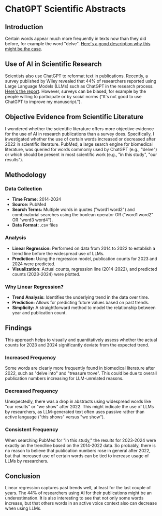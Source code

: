 
# ChatGPT Scientific Abstracts

## Introduction
Certain words appear much more frequently in texts now than they did before, for example the word "delve". [Here's a good description why this might be the case](https://hesamsheikh.substack.com/p/why-does-chatgpt-use-delve-so-much). 

## Use of AI in Scientific Research
Scientists also use ChatGPT to reformat text in publications. Recently, a survey published by Wiley revealed that 44% of researchers reported using Large Language Models (LLMs) such as ChatGPT in the research process. [Here's the report](https://www.wiley.com/content/dam/wiley-dotcom/en/b2c/content-fragments/explanaitions-ai-report/pdfs/Wiley_ExplanAItions_AI_Study_February_2025vers1.pdf). However, surveys can be biased, for example by the people willing to participate or by social norms ("It's not good to use ChatGPT to improve my manuscript.").

## Objective Evidence from Scientific Literature
I wondered whether the scientific literature offers more objective evidence for the use of AI in research publications than a survey does. Specifically, I investigated whether the use of certain words increased or decreased after 2022 in scientific literature. PubMed, a large search engine for biomedical literature, was queried for words commonly used by ChatGPT (e.g., "delve") or which should be present in most scientific work (e.g., "in this study", "our results").

## Methodology
### Data Collection
- **Time Frame:** 2014-2024
- **Source:** PubMed
- **Search Terms:** Multiple words in quotes ("word1 word2") and combinatorial searches using the boolean operator OR ("word1 word2" OR "word3 word4").
- **Data Format:** .csv files

### Analysis
- **Linear Regression:** Performed on data from 2014 to 2022 to establish a trend line before the widespread use of LLMs.
- **Prediction:** Using the regression model, publication counts for 2023 and 2024 were predicted.
- **Visualization:** Actual counts, regression line (2014-2022), and predicted counts (2023-2024) were plotted.

### Why Linear Regression?
- **Trend Analysis:** Identifies the underlying trend in the data over time.
- **Prediction:** Allows for predicting future values based on past trends.
- **Simplicity:** A straightforward method to model the relationship between year and publication count.

## Findings
This approach helps to visually and quantitatively assess whether the actual counts for 2023 and 2024 significantly deviate from the expected trend.

### Increased Frequency
Some words are clearly more frequently found in biomedical literature after 2022, such as "delve into" and "treasure trove". This could be due to overall publication numbers increasing for LLM-unrelated reasons.

### Decreased Frequency
Unexpectedly, there was a drop in abstracts using widespread words like "our results" or "we show" after 2022. This might indicate the use of LLMs by researchers, as LLM-generated text often uses passive rather than active language ("this shows" versus "we show").

### Consistent Frequency
When searching PubMed for "in this study," the results for 2023-2024 were exactly on the trendline based on the 2014-2022 data. So probably, there is no reason to believe that publication numbers rose in general after 2022, but that increased use of certain words can be tied to increase usage of LLMs by researchers.

## Conclusion
Linear regression captures past trends well, at least for the last couple of years. The 44% of researchers using AI for their publications might be an underestimation. It is also interesting to see that not only some words increase, but that others words in an active voice context also can decrease when using LLMs.
